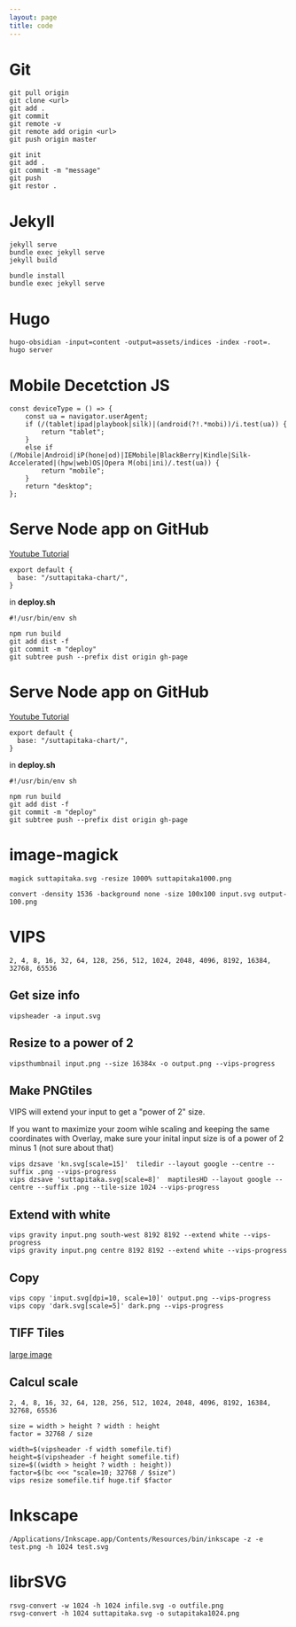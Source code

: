```yaml
---
layout: page
title: code
---
```


# Git

~~~
git pull origin
git clone <url>
git add .
git commit
git remote -v
git remote add origin <url>
git push origin master

git init
git add .
git commit -m "message"
git push
git restor .
~~~
# Jekyll
~~~
jekyll serve
bundle exec jekyll serve
jekyll build

bundle install
bundle exec jekyll serve
~~~
# Hugo
~~~
hugo-obsidian -input=content -output=assets/indices -index -root=.
hugo server
~~~

# Mobile Decetction JS

~~~
const deviceType = () => {
    const ua = navigator.userAgent;
    if (/(tablet|ipad|playbook|silk)|(android(?!.*mobi))/i.test(ua)) {
        return "tablet";
    }
    else if (/Mobile|Android|iP(hone|od)|IEMobile|BlackBerry|Kindle|Silk-Accelerated|(hpw|web)OS|Opera M(obi|ini)/.test(ua)) {
        return "mobile";
    }
    return "desktop";
};
~~~

# Serve Node app on GitHub

[Youtube Tutorial](https://www.youtube.com/watch?v=yo2bMGnIKE8)
~~~
export default {
  base: "/suttapitaka-chart/",
}
~~~

in **deploy.sh**
~~~
#!/usr/bin/env sh

npm run build
git add dist -f
git commit -m "deploy"
git subtree push --prefix dist origin gh-page
~~~

# Serve Node app on GitHub

[Youtube Tutorial](https://www.youtube.com/watch?v=yo2bMGnIKE8)
~~~
export default {
  base: "/suttapitaka-chart/",
}
~~~

in **deploy.sh**
~~~
#!/usr/bin/env sh

npm run build
git add dist -f
git commit -m "deploy"
git subtree push --prefix dist origin gh-page
~~~
# image-magick

~~~
magick suttapitaka.svg -resize 1000% suttapitaka1000.png

convert -density 1536 -background none -size 100x100 input.svg output-100.png
~~~

# VIPS

	2, 4, 8, 16, 32, 64, 128, 256, 512, 1024, 2048, 4096, 8192, 16384, 32768, 65536

## Get size info

	vipsheader -a input.svg

## Resize to a power of 2

	vipsthumbnail input.png --size 16384x -o output.png --vips-progress
	
## Make PNGtiles

VIPS will extend your input to get a "power of 2" size.

If you want to maximize your zoom wihle scaling and keeping the same coordinates with Overlay, make sure your inital input size is of a power of 2 minus 1 (not sure about that)

	vips dzsave 'kn.svg[scale=15]'  tiledir --layout google --centre --suffix .png --vips-progress
	vips dzsave 'suttapitaka.svg[scale=8]'  maptilesHD --layout google --centre --suffix .png --tile-size 1024 --vips-progress

## Extend with white

	vips gravity input.png south-west 8192 8192 --extend white --vips-progress
	vips gravity input.png centre 8192 8192 --extend white --vips-progress

## Copy

	vips copy 'input.svg[dpi=10, scale=10]' output.png --vips-progress	
	vips copy 'dark.svg[scale=5]' dark.png --vips-progress
	
## TIFF Tiles

[large image](https://stackoverflow.com/questions/11948084/vips-is-failing-on-large-image)

## Calcul scale

	2, 4, 8, 16, 32, 64, 128, 256, 512, 1024, 2048, 4096, 8192, 16384, 32768, 65536

	size = width > height ? width : height
	factor = 32768 / size

	width=$(vipsheader -f width somefile.tif)
	height=$(vipsheader -f height somefile.tif)
	size=$((width > height ? width : height))
	factor=$(bc <<< "scale=10; 32768 / $size")
	vips resize somefile.tif huge.tif $factor

# Inkscape

    /Applications/Inkscape.app/Contents/Resources/bin/inkscape -z -e test.png -h 1024 test.svg
    
# librSVG

    rsvg-convert -w 1024 -h 1024 infile.svg -o outfile.png	
    rsvg-convert -h 1024 suttapitaka.svg -o sutapitaka1024.png
